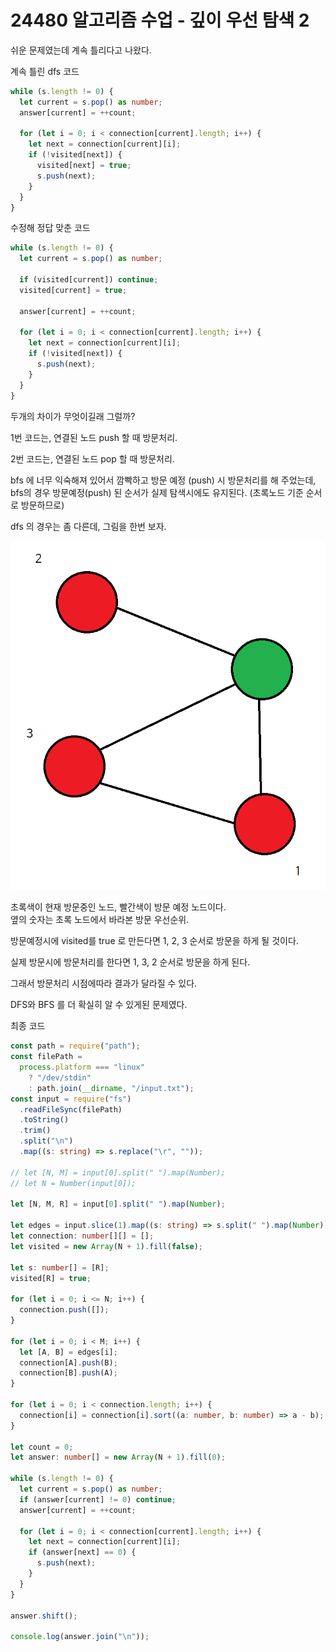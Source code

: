 # 24480 알고리즘 수업 - 깊이 우선 탐색 2

쉬운 문제였는데 계속 틀리다고 나왔다.

계속 틀린 dfs 코드

```typescript
while (s.length != 0) {
  let current = s.pop() as number;
  answer[current] = ++count;

  for (let i = 0; i < connection[current].length; i++) {
    let next = connection[current][i];
    if (!visited[next]) {
      visited[next] = true;
      s.push(next);
    }
  }
}
```

수정해 정답 맞춘 코드

```typescript
while (s.length != 0) {
  let current = s.pop() as number;

  if (visited[current]) continue;
  visited[current] = true;

  answer[current] = ++count;

  for (let i = 0; i < connection[current].length; i++) {
    let next = connection[current][i];
    if (!visited[next]) {
      s.push(next);
    }
  }
}
```

두개의 차이가 무엇이길래 그럴까?

1번 코드는, 연결된 노드 push 할 때 방문처리.

2번 코드는, 연결된 노드 pop 할 때 방문처리.

bfs 에 너무 익숙해져 있어서 깜빡하고 방문 예정 (push) 시 방문처리를 해 주었는데, bfs의 경우 방문예정(push) 된 순서가 실제 탐색시에도 유지된다. (초록노드 기준 순서로 방문하므로)

dfs 의 경우는 좀 다른데, 그림을 한번 보자.

![그래프](24480.png)

초록색이 현재 방문중인 노드, 빨간색이 방문 예정 노드이다.  
옆의 숫자는 초록 노드에서 바라본 방문 우선순위.

방문예정시에 visited를 true 로 만든다면 1, 2, 3 순서로 방문을 하게 될 것이다.

실제 방문시에 방문처리를 한다면 1, 3, 2 순서로 방문을 하게 된다.

그래서 방문처리 시점에따라 결과가 달라질 수 있다.

DFS와 BFS 를 더 확실히 알 수 있게된 문제였다.

최종 코드

```typescript
const path = require("path");
const filePath =
  process.platform === "linux"
    ? "/dev/stdin"
    : path.join(__dirname, "/input.txt");
const input = require("fs")
  .readFileSync(filePath)
  .toString()
  .trim()
  .split("\n")
  .map((s: string) => s.replace("\r", ""));

// let [N, M] = input[0].split(" ").map(Number);
// let N = Number(input[0]);

let [N, M, R] = input[0].split(" ").map(Number);

let edges = input.slice(1).map((s: string) => s.split(" ").map(Number));
let connection: number[][] = [];
let visited = new Array(N + 1).fill(false);

let s: number[] = [R];
visited[R] = true;

for (let i = 0; i <= N; i++) {
  connection.push([]);
}

for (let i = 0; i < M; i++) {
  let [A, B] = edges[i];
  connection[A].push(B);
  connection[B].push(A);
}

for (let i = 0; i < connection.length; i++) {
  connection[i] = connection[i].sort((a: number, b: number) => a - b);
}

let count = 0;
let answer: number[] = new Array(N + 1).fill(0);

while (s.length != 0) {
  let current = s.pop() as number;
  if (answer[current] != 0) continue;
  answer[current] = ++count;

  for (let i = 0; i < connection[current].length; i++) {
    let next = connection[current][i];
    if (answer[next] == 0) {
      s.push(next);
    }
  }
}

answer.shift();

console.log(answer.join("\n"));
```
